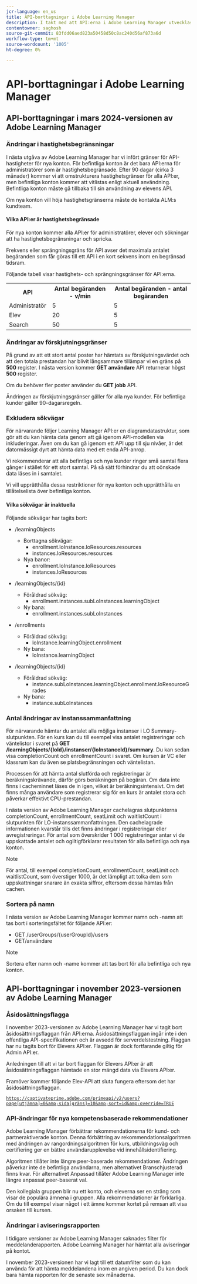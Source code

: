 ```yaml
---
jcr-language: en_us
title: API-borttagningar i Adobe Learning Manager
description: I takt med att API:erna i Adobe Learning Manager utvecklas omorganiseras eller uppgraderas API:er regelbundet. När API:er utvecklas blir det gamla API:t inaktuellt och så småningom borttaget. Den här sidan innehåller information som du behöver känna till när du migrerar från föråldrade API-versioner till nyare och stabilare API-versioner.
contentowner: saghosh
source-git-commit: 83fdd06aed823a50458d50c8ac240d56af873a6d
workflow-type: tm+mt
source-wordcount: '1005'
ht-degree: 0%

---
```



# API-borttagningar i Adobe Learning Manager

## API-borttagningar i mars 2024-versionen av Adobe Learning Manager

### Ändringar i hastighetsbegränsningar

I nästa utgåva av Adobe Learning Manager har vi infört gränser för API-hastigheter för nya konton. För befintliga konton är det bara API:erna för administratörer som är hastighetsbegränsade. Efter 90 dagar (cirka 3 månader) kommer vi att omstrukturera hastighetsgränser för alla API:er, men befintliga konton kommer att vitlistas enligt aktuell användning. Befintliga konton måste gå tillbaka till sin användning av elevens API.

Om nya konton vill höja hastighetsgränserna måste de kontakta ALM:s kundteam.

#### Vilka API:er är hastighetsbegränsade

För nya konton kommer alla API:er för administratörer, elever och sökningar att ha hastighetsbegränsningar och spricka.

Frekvens eller sprängningsgräns för API avser det maximala antalet begäranden som får göras till ett API i en kort sekvens inom en begränsad tidsram.

Följande tabell visar hastighets- och sprängningsgränser för API:erna.

<table>
    <tr>
        <th>API</th>
        <th>Antal begäranden - v/min</th>
        <th>Antal begäranden - antal begäranden</th>
    </tr>
    <tr>
        <td>Administratör</td>
        <td>5</td>
        <td>5</td>
    </tr>
    <tr>
        <td>Elev</td>
        <td>20</td>
        <td>5</td>
    </tr>
    <tr>
        <td>Search</td>
        <td>50</td>
        <td>5</td>
    </tr>
</table>

### Ändringar av förskjutningsgränser

På grund av att ett stort antal poster har hämtats av förskjutningsvärdet och att den totala prestandan har blivit långsammare tillämpar vi en gräns på **500** register. I nästa version kommer **GET användare** API returnerar högst **500** register.

Om du behöver fler poster använder du **GET jobb** API.

Ändringen av förskjutningsgränser gäller för alla nya kunder. För befintliga kunder gäller 90-dagarsregeln.

### Exkludera sökvägar

För närvarande följer Learning Manager API:er en diagramdatastruktur, som gör att du kan hämta data genom att gå igenom API-modellen via inkluderingar. Även om du kan gå igenom ett API upp till sju nivåer, är det datormässigt dyrt att hämta data med ett enda API-anrop.

Vi rekommenderar att alla befintliga och nya kunder ringer små samtal flera gånger i stället för ett stort samtal. På så sätt förhindrar du att oönskade data läses in i samtalet.

Vi vill upprätthålla dessa restriktioner för nya konton och upprätthålla en tillåtelselista över befintliga konton.

#### Vilka sökvägar är inaktuella

Följande sökvägar har tagits bort:

* /learningObjects
   * Borttagna sökvägar:
      * enrollment.loInstance.loResources.resources
      * instances.loResources.resources
   * Nya banor:
      * enrollment.loInstance.loResources
      * instances.loResources

* /learningObjects/{id}
   * Föråldrad sökväg:
      * enrollment.instances.subLoInstances.learningObject
   * Ny bana:
      * enrollment.instances.subLoInstances

* /enrollments
   * Föråldrad sökväg:
      * loInstance.learningObject.enrollment
   * Ny bana:
      * loInstance.learningObject

* /learningObjects/{id}
   * Föråldrad sökväg:
      * instance.subLoInstances.learningObject.enrollment.loResourceGrades
   * Ny bana:
      * instance.subLoInstances

### Antal ändringar av instanssammanfattning

För närvarande hämtar du antalet alla möjliga instanser i LO Summary-slutpunkten. För en kurs kan du till exempel visa antalet registreringar och väntelistor i svaret på **GET /learningObjects/{loId}/instanser/{loInstanceId}/summary**. Du kan sedan visa completionCount och enrollmentCount i svaret. Om kursen är VC eller klassrum kan du även se platsbegränsningen och väntelistan.

Processen för att hämta antal slutförda och registreringar är beräkningskrävande, därför görs beräkningen på begäran. Om data inte finns i cacheminnet läses de in igen, vilket är beräkningsintensivt. Om det finns många användare som registrerar sig för en kurs är antalet stora och påverkar effektivt CPU-prestandan.

I nästa version av Adobe Learning Manager cachelagras slutpunkterna completionCount, enrollmentCount, seatLimit och waitlistCount i slutpunkten för LO-instanssammanfattningen. Den cachelagrade informationen kvarstår tills det finns ändringar i registreringar eller avregistreringar. För antal som överskrider 1 000 registreringar antar vi de uppskattade antalet och ogiltigförklarar resultaten för alla befintliga och nya konton.

>[!NOTE]
>
>För antal, till exempel completionCount, enrollmentCount, seatLimit och waitlistCount, som överstiger 1000, är det lämpligt att tolka dem som uppskattningar snarare än exakta siffror, eftersom dessa hämtas från cachen.

### Sortera på namn

I nästa version av Adobe Learning Manager kommer namn och -namn att tas bort i sorteringsfältet för följande API:er:

* GET /userGroups/{userGroupId}/users
* GET/användare

>[!NOTE]
>
>Sortera efter namn och -name kommer att tas bort för alla befintliga och nya konton.


## API-borttagningar i november 2023-versionen av Adobe Learning Manager

### Åsidosättningsflagga

I november 2023-versionen av Adobe Learning Manager har vi tagit bort åsidosättningsflaggan från API:erna. Åsidosättningsflaggan ingår inte i den offentliga API-specifikationen och är avsedd för serverdelstestning. Flaggan har nu tagits bort för Elevers API:er. Flaggan är dock fortfarande giltig för Admin API:er.

Anledningen till att vi tar bort flaggan för Elevers API:er är att åsidosättningsflaggan hämtade en stor mängd data via Elevers API:er.

Framöver kommer följande Elev-API att sluta fungera eftersom det har åsidosättningsflaggan.

<code>https://captivateprime.adobe.com/primeapi/v2/users?page[utjämna]=0&amp;sida[gräns]=10&amp;sort=id&amp;override=TRUE</code>

### API-ändringar för nya kompetensbaserade rekommendationer

Adobe Learning Manager förbättrar rekommendationerna för kund- och partneraktiverade konton. Denna förbättring av rekommendationsalgoritmen med ändringen av rangordningsalgoritmen för kurs, utbildningsväg och certifiering ger en bättre användarupplevelse vid innehållsidentifiering.

Algoritmen tillåter inte längre peer-baserade rekommendationer. Ändringen påverkar inte de befintliga användarna, men alternativet Branschjusterad finns kvar. För alternativet Anpassad tillåter Adobe Learning Manager inte längre anpassat peer-baserat val.

Den kollegiala gruppen blir nu ett konto, och eleverna ser en sträng som visar de populära ämnena i gruppen. Alla rekommendationer är förklarliga. Om du till exempel visar något i ett ämne kommer kortet på remsan att visa orsaken till kursen.

### Ändringar i aviseringsrapporten

I tidigare versioner av Adobe Learning Manager saknades filter för meddelanderapporten. Adobe Learning Manager har hämtat alla aviseringar på kontot.

I november 2023-versionen har vi lagt till ett datumfilter som du kan använda för att hämta meddelandena inom en angiven period.  Du kan dock bara hämta rapporten för de senaste sex månaderna.